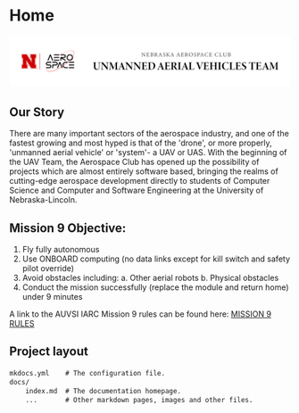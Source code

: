 # Home
![](images/home_logo.png)
## Our Story

There are many important sectors of the aerospace industry, and one of the fastest growing and most hyped is that of the 'drone', or more properly, 'unmanned aerial vehicle' or 'system'- a UAV or UAS. With the beginning of the UAV Team, the Aerospace Club has opened up the possibility of projects which are almost entirely software based, bringing the realms of cutting-edge aerospace development directly to students of Computer Science and Computer and Software Engineering at the University of Nebraska-Lincoln.

## Mission 9 Objective:
1. Fly fully autonomous
2. Use ONBOARD computing (no data links except for kill switch and safety pilot override)
3. Avoid obstacles including:
a. Other aerial robots
b. Physical obstacles
4. Conduct the mission successfully (replace the module and return home) under 9 minutes

A link to the AUVSI IARC Mission 9 rules can be found here:  [MISSION 9 RULES](http://www.aerialroboticscompetition.org/rules.php)

## Project layout

    mkdocs.yml    # The configuration file.
    docs/
        index.md  # The documentation homepage.
        ...       # Other markdown pages, images and other files.
